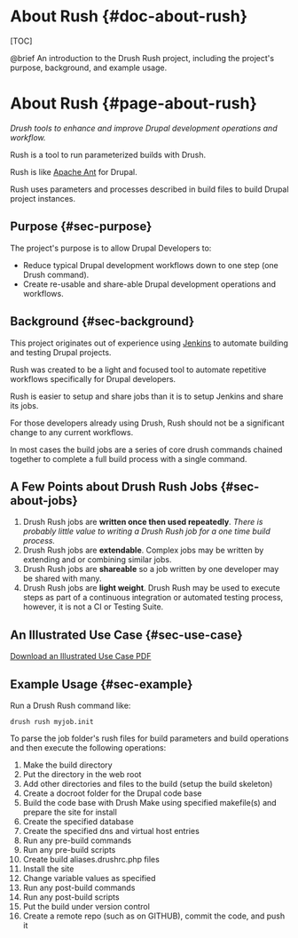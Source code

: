 About Rush  {#doc-about-rush}
===============

[TOC]

@brief An introduction to the Drush Rush project, including the project's purpose, background, and example usage.

About Rush  {#page-about-rush}
====================

*Drush tools to enhance and improve Drupal development operations and workflow.*

Rush is a tool to run parameterized builds with Drush.

Rush is like [Apache Ant](http://ant.apache.org/) for Drupal.

Rush uses parameters and processes described in build files to build Drupal project instances.

## Purpose {#sec-purpose}

The project's purpose is to allow Drupal Developers to:

- Reduce typical Drupal development workflows down to one step (one Drush command).
- Create re-usable and share-able Drupal development operations and workflows.

## Background {#sec-background}

This project originates out of experience using [Jenkins](http://jenkins-ci.org/) to automate building and testing Drupal projects.

Rush was created to be a light and focused tool to automate repetitive workflows specifically for Drupal developers.

Rush is easier to setup and share jobs than it is to setup Jenkins and share its jobs.

For those developers already using Drush, Rush should not be a significant change to any current workflows.

In most cases the build jobs are a series of core drush commands chained together to complete a full build process with a single command.

## A Few Points about Drush Rush Jobs {#sec-about-jobs}

1.  Drush Rush jobs are **written once then used repeatedly**. *There is probably little value to writing a Drush Rush job for a one time build process.*
2.  Drush Rush jobs are **extendable**.  Complex jobs may be written by extending and or combining similar jobs.
3.  Drush Rush jobs are **shareable** so a job written by one developer may be shared with many.
4.  Drush Rush jobs are **light weight**.  Drush Rush may be used to execute steps as part of a continuous integration or automated testing process, however, it is not a CI or Testing Suite.

## An Illustrated Use Case {#sec-use-case}

[Download an Illustrated Use Case PDF](Drush-Rush-Use-Case-Illustration.pdf)

## Example Usage {#sec-example}

Run a Drush Rush command like:

    drush rush myjob.init

To parse the job folder's rush files for build parameters and build operations and then execute the following operations:

1. Make the build directory
2. Put the directory in the web root
3. Add other directories and files to the build (setup the build skeleton)
4. Create a docroot folder for the Drupal code base
5. Build the code base with Drush Make using specified makefile(s) and prepare the site for install
6. Create the specified database
7. Create the specified dns and virtual host entries
8. Run any pre-build commands
9. Run any pre-build scripts
10. Create build aliases.drushrc.php files
11. Install the site
12. Change variable values as specified
13. Run any post-build commands
14. Run any post-build scripts
15. Put the build under version control
16. Create a remote repo (such as on GITHUB), commit the code, and push it
